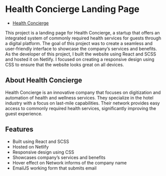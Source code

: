 # Health Concierge Landing Page

* [Health Concierge](https://www.healthconcierge.com.mx)

This project is a landing page for Health Concierge, a startup that offers an integrated system of commonly required health services for guests through a digital platform. The goal of this project was to create a seamless and user-friendly interface to showcase the company’s services and benefits.
As the developer of this project, I built the website using React and SCSS and hosted it on Netlify. I focused on creating a responsive design using CSS to ensure that the website looks great on all devices.

## About Health Concierge

Health Concierge is an innovative company that focuses on digitization and automation of health and wellness services. They specialize in the hotel industry with a focus on last-mile capabilities. Their network provides easy access to commonly required health services, significantly improving the guest experience.

## Features

- Built using React and SCSS
- Hosted on Netlify
- Responsive design using CSS
- Showcases company’s services and benefits
- Hover effect on Network informs of the company name
- EmailJS working form that submits email
